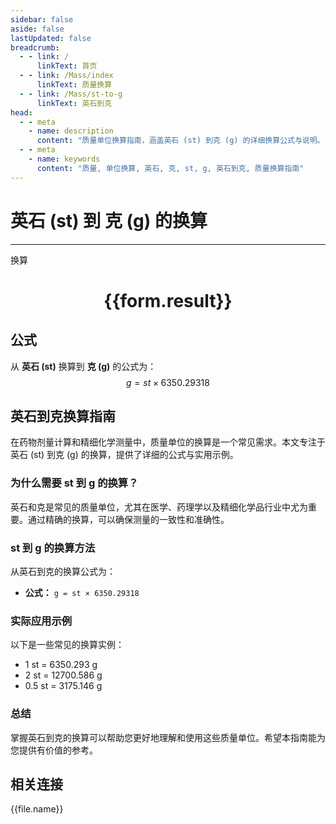 ```yaml
---
sidebar: false
aside: false
lastUpdated: false
breadcrumb:
  - - link: /
      linkText: 首页
  - - link: /Mass/index
      linkText: 质量换算
  - - link: /Mass/st-to-g
      linkText: 英石到克
head:
  - - meta
    - name: description
      content: "质量单位换算指南，涵盖英石 (st) 到克 (g) 的详细换算公式与说明。"
  - - meta
    - name: keywords
      content: "质量, 单位换算, 英石, 克, st, g, 英石到克, 质量换算指南"
---
```

# 英石 (st) 到 克 (g) 的换算
---
<script setup>
import { onMounted, reactive, inject, ref } from 'vue'
import { NButton, NForm, NFormItem, NInput, NInputNumber, NSelect, NCard, useMessage,NGrid ,NGi } from 'naive-ui'
import { defineClientComponent } from 'vitepress'
import { Mass } from '../../files';

const convert = inject('convert')

const form = reactive({
  number: null,
  result: '',
})

const convertHandler = () => {
  if (form.number !== null && !isNaN(form.number)) {
    const convertedValue = parseFloat(form.number) * 6350.29318
    form.result = `${form.number}st = ${convertedValue.toFixed(3)}g`
  } else {
    form.result = '请输入有效的数值。'
  }
}
</script>

<n-form size="large" :model="form">
  <n-form-item label="英石 (st)">
    <n-input-number v-model:value="form.number" placeholder="输入英石" style="width: 100%" />
  </n-form-item>
  <n-form-item>
    <n-button type="primary" @click="convertHandler" block>换算</n-button>
  </n-form-item>
</n-form>

<n-card  embedded :bordered="false" hoverable>
  <div  style="text-align:center">
    <h1>{{form.result}}</h1>
  </div>
</n-card>

## 公式

从 **英石 (st)** 换算到 **克 (g)** 的公式为：
$$ g = st \times 6350.29318 $$

## 英石到克换算指南

在药物剂量计算和精细化学测量中，质量单位的换算是一个常见需求。本文专注于英石 (st) 到克 (g) 的换算，提供了详细的公式与实用示例。

### 为什么需要 st 到 g 的换算？

英石和克是常见的质量单位，尤其在医学、药理学以及精细化学品行业中尤为重要。通过精确的换算，可以确保测量的一致性和准确性。

### st 到 g 的换算方法

从英石到克的换算公式为：

- **公式：** `g = st × 6350.29318`

### 实际应用示例

以下是一些常见的换算实例：

- 1 st = 6350.293 g
- 2 st = 12700.586 g
- 0.5 st = 3175.146 g

### 总结

掌握英石到克的换算可以帮助您更好地理解和使用这些质量单位。希望本指南能为您提供有价值的参考。

## 相关连接
<n-grid x-gap="12" :cols="4">
  <n-gi v-for="(file, index) in Mass" :key="index">
    <n-button
      text
      tag="a"
      :href="file.path"
      type="primary"
    >
      {{file.name}}
    </n-button>
  </n-gi>
</n-grid>